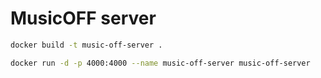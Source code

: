 # MusicOFF server

```bash
docker build -t music-off-server .
```

```bash
docker run -d -p 4000:4000 --name music-off-server music-off-server
```
